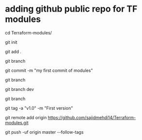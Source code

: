 # adding github public repo for TF modules

  cd Terraform-modules/
  
  git init
  
  git add .
  
  git branch 
  
  git commit -m "my first commit of modules"
  
  git branch 
  
  git branch dev
  
  git branch
  

   git tag -a "v1.0" -m "First version"
   
   git remote add origin https://github.com/sajidmehdi14/Terraform-modules.git
   
   git push -uf origin master --follow-tags
